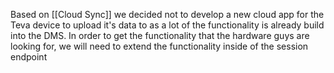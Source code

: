 Based on [[Cloud Sync]] we decided not to develop a new cloud app for the Teva device to upload it's data to as a lot of the functionality is already build into the DMS. In order to get the functionality that the hardware guys are looking for, we will need to extend the functionality inside of the session endpoint  